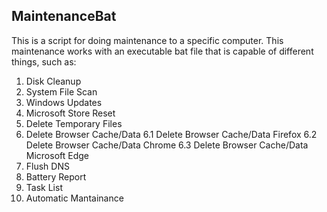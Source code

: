 ## MaintenanceBat

This is a script for doing maintenance to a specific computer. 
This maintenance works with an executable bat file that is capable of different things, such as:


1. Disk Cleanup
2. System File Scan
3. Windows Updates
4. Microsoft Store Reset
5. Delete Temporary Files
6. Delete Browser Cache/Data
6.1 Delete Browser Cache/Data Firefox
6.2 Delete Browser Cache/Data Chrome
6.3 Delete Browser Cache/Data Microsoft Edge
7. Flush DNS
8. Battery Report
9. Task List
10. Automatic Mantainance

